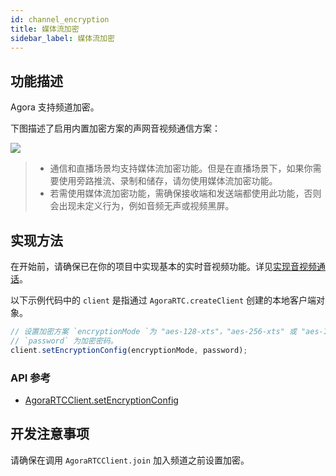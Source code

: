 ```yaml
---
id: channel_encryption
title: 媒体流加密
sidebar_label: 媒体流加密
---
```


## 功能描述

Agora 支持频道加密。

下图描述了启用内置加密方案的声网音视频通信方案：

![](assets/agora-encryption.png)

> - 通信和直播场景均支持媒体流加密功能。但是在直播场景下，如果你需要使用旁路推流、录制和储存，请勿使用媒体流加密功能。
> - 若需使用媒体流加密功能，需确保接收端和发送端都使用此功能，否则会出现未定义行为，例如音频无声或视频黑屏。

## 实现方法

在开始前，请确保已在你的项目中实现基本的实时音视频功能。详见[实现音视频通话](basic_call.md)。

以下示例代码中的 `client` 是指通过 `AgoraRTC.createClient` 创建的本地客户端对象。

```js
// 设置加密方案 `encryptionMode `为 "aes-128-xts"，"aes-256-xts" 或 "aes-128-ecb"。
// `password` 为加密密码。
client.setEncryptionConfig(encryptionMode, password);
```

### API 参考
- [AgoraRTCClient.setEncryptionConfig](/api/cn/interfaces/iagorartcclient.html#setencryptionconfig)

## 开发注意事项
请确保在调用 `AgoraRTCClient.join` 加入频道之前设置加密。